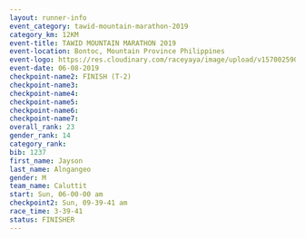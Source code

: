 ```yaml
---
layout: runner-info 
event_category: tawid-mountain-marathon-2019 
category_km: 12KM 
event-title: TAWID MOUNTAIN MARATHON 2019 
event-location: Bontoc, Mountain Province Philippines 
event-logo: https://res.cloudinary.com/raceyaya/image/upload/v1570025905/logo/tawid-mountain_shpquo.png 
event-date: 06-08-2019 
checkpoint-name2: FINISH (T-2) 
checkpoint-name3: 
checkpoint-name4: 
checkpoint-name5: 
checkpoint-name6: 
checkpoint-name7: 
overall_rank: 23
gender_rank: 14
category_rank: 
bib: 1237
first_name: Jayson
last_name: Alngangeo
gender: M
team_name: Caluttit
start: Sun, 06-00-00 am
checkpoint2: Sun, 09-39-41 am
race_time: 3-39-41
status: FINISHER
---
```

